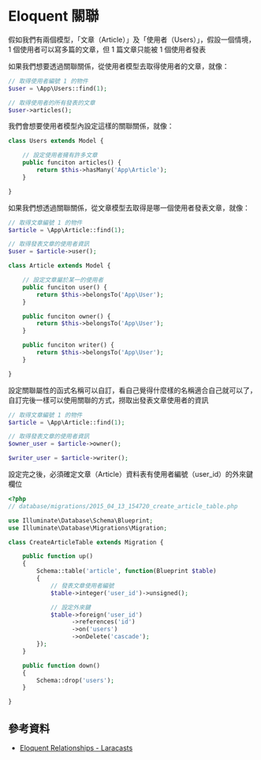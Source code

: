 # Eloquent 關聯


假如我們有兩個模型，「文章（Article）」及「使用者（Users）」，假設一個情境，1 個使用者可以寫多篇的文章，但 1 篇文章只能被 1 個使用者發表

如果我們想要透過關聯關係，從使用者模型去取得使用者的文章，就像：

```php
// 取得使用者編號 1 的物件
$user = \App\Users::find(1);

// 取得使用者的所有發表的文章
$user->articles();
```

我們會想要使用者模型內設定這樣的關聯關係，就像：


```php
class Users extends Model {

    // 設定使用者擁有許多文章
    public funciton articles() {
        return $this->hasMany('App\Article');
    }

}
```

如果我們想透過關聯關係，從文章模型去取得是哪一個使用者發表文章，就像：

```php
// 取得文章編號 1 的物件
$article = \App\Article::find(1);

// 取得發表文章的使用者資訊
$user = $article->user();
```

```php
class Article extends Model {

    // 設定文章屬於某一的使用者
    public funciton user() {
        return $this->belongsTo('App\User');
    }

    public funciton owner() {
        return $this->belongsTo('App\User');
    }

    public funciton writer() {
        return $this->belongsTo('App\User');
    }

}
```

設定關聯屬性的函式名稱可以自訂，看自己覺得什麼樣的名稱適合自己就可以了，自訂完後一樣可以使用關聯的方式，撈取出發表文章使用者的資訊

```php
// 取得文章編號 1 的物件
$article = \App\Article::find(1);

// 取得發表文章的使用者資訊
$owner_user = $article->owner();

$writer_user = $article->writer();
```

設定完之後，必須確定文章（Article）資料表有使用者編號（user_id）的外來鍵欄位

```php
<?php
// database/migrations/2015_04_13_154720_create_article_table.php

use Illuminate\Database\Schema\Blueprint;
use Illuminate\Database\Migrations\Migration;

class CreateArticleTable extends Migration {

    public function up()
    {
        Schema::table('article', function(Blueprint $table)
        {
            // 發表文章使用者編號
            $table->integer('user_id')->unsigned();

            // 設定外來鍵
            $table->foreign('user_id')
                  ->references('id')
                  ->on('users')
                  ->onDelete('cascade');
        });
    }

    public function down()
    {
        Schema::drop('users');
    }

}

```

## 參考資料
* [Eloquent Relationships - Laracasts](https://laracasts.com/series/laravel-5-fundamentals/episodes/14)
